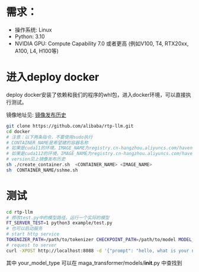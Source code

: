
# 需求：
* 操作系统: Linux
* Python: 3.10
* NVIDIA GPU: Compute Capability 7.0 或者更高 (例如V100, T4, RTX20xx, A100, L4, H100等)

# 进入deploy docker
deploy docker安装了依赖和我们的程序的whl包，进入docker环境，可以直接执行测试。

镜像地址见: [镜像发布历史](./DockerHistory.md)
```bash
git clone https://github.com/alibaba/rtp-llm.git
cd docker
# 注意：以下两条指令，不要使用sudo执行
# CONTAINER_NAME是希望建的容器名称
# 如果是cuda11的环境，IMAGE_NAME为registry.cn-hangzhou.aliyuncs.com/havenask/rtp_llm:{version}_cuda11
# 如果是cuda112的环境，IMAGE_NAME为registry.cn-hangzhou.aliyuncs.com/havenask/rtp_llm:{version}_cuda12
# version见上镜像发布历史
sh ./create_container.sh  <CONTAINER_NAME> <IMAGE_NAME>
sh  CONTAINER_NAME/sshme.sh
```

# 测试
```bash
cd rtp-llm
# 修改test.py中的模型路径，运行一个实际的模型
FT_SERVER_TEST=1 python3 example/test.py
# 也可以启动服务
# start http service
TOKENIZER_PATH=/path/to/tokenizer CHECKPOINT_PATH=/path/to/model MODEL_TYPE=your_model_type FT_SERVER_TEST=1 python3 -m maga_transformer.start_server
# request to server
curl -XPOST http://localhost:8088 -d '{"prompt": "hello, what is your name", "generate_config": {"max_new_tokens": 1000}}'
```
其中 your_model_type 可以在 maga_transformer/models/__init__.py 中查找到